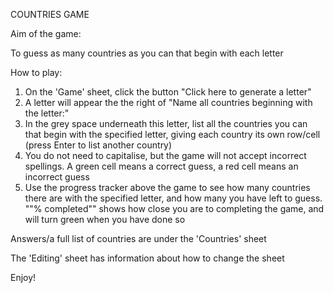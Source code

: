 COUNTRIES GAME
>>>>>>>>>>>>>>>>>>>>>>>>>>>>>>>>>>>>>>>>>>>>>>>>>>>>>>>>>>>>>>>>>>>>>>>>>>>>>>
Aim of the game:

To guess as many countries as you can that begin with each letter

How to play:

1. On the 'Game' sheet, click the button "Click here to generate a letter"
2. A letter will appear the the right of "Name all countries beginning with the letter:"
3. In the grey space underneath this letter, list all the countries you can that begin with the specified letter, giving each country its own row/cell (press Enter to list another country)
4. You do not need to capitalise, but the game will not accept incorrect spellings. A green cell means a correct guess, a red cell means an incorrect guess
5. Use the progress tracker above the game to see how many countries there are with the specified letter, and how many you have left to guess. ""% completed"" shows how close you are to completing the game, and will turn green when you have done so

Answers/a full list of countries are under the 'Countries' sheet

The 'Editing' sheet has information about how to change the sheet

Enjoy!                                                                                                                                                                                                                                                  
>>>>>>>>>>>>>>>>>>>>>>>>>>>>>>>>>>>>>>>>>>>>>>>>>>>>>>>>>>>>>>>>>>>>>>>>>>>>>>
